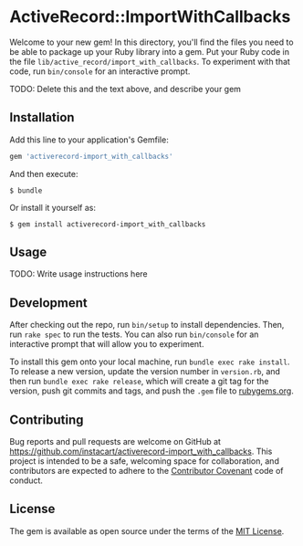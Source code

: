 # ActiveRecord::ImportWithCallbacks

Welcome to your new gem! In this directory, you'll find the files you need to
be able to package up your Ruby library into a gem. Put your Ruby code in the
file `lib/active_record/import_with_callbacks`. To experiment with that code,
run `bin/console` for an interactive prompt.

TODO: Delete this and the text above, and describe your gem

## Installation

Add this line to your application's Gemfile:

```ruby
gem 'activerecord-import_with_callbacks'
```

And then execute:

    $ bundle

Or install it yourself as:

    $ gem install activerecord-import_with_callbacks

## Usage

TODO: Write usage instructions here

## Development

After checking out the repo, run `bin/setup` to install dependencies. Then, run
`rake spec` to run the tests. You can also run `bin/console` for an interactive
prompt that will allow you to experiment.

To install this gem onto your local machine, run `bundle exec rake install`. To
release a new version, update the version number in `version.rb`, and then run
`bundle exec rake release`, which will create a git tag for the version, push
git commits and tags, and push the `.gem` file to
[rubygems.org](https://rubygems.org).

## Contributing

Bug reports and pull requests are welcome on GitHub at
https://github.com/instacart/activerecord-import_with_callbacks. This project
is intended to be a safe, welcoming space for collaboration, and contributors
are expected to adhere to the [Contributor
Covenant](http://contributor-covenant.org) code of conduct.

## License

The gem is available as open source under the terms of the [MIT
License](http://opensource.org/licenses/MIT).
